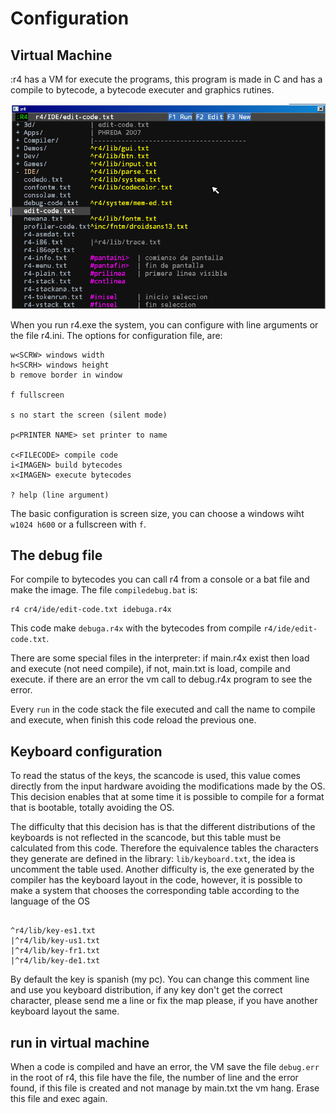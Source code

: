 # Configuration

## Virtual Machine

:r4 has a VM for execute the programs, this program is made in C and has a compile to bytecode, a bytecode executer and graphics rutines.

![Main](../img/0-main.png)

When you run r4.exe the system, you can configure with line arguments or the file r4.ini.
The options for configuration file, are:

```
w<SCRW> windows width
h<SCRH>	windows height
b remove border in window

f fullscreen

s no start the screen (silent mode)

p<PRINTER NAME> set printer to name

c<FILECODE> compile code
i<IMAGEN> build bytecodes
x<IMAGEN> execute bytecodes

? help (line argument)
```

The basic configuration is screen size, you can choose a windows wiht `w1024 h600` or a fullscreen with `f`.

## The debug file

For compile to bytecodes you can call r4 from a console or a bat file and make the image. The file `compiledebug.bat` is:

```
r4 cr4/ide/edit-code.txt idebuga.r4x
```

This code make `debuga.r4x` with the bytecodes from compile `r4/ide/edit-code.txt`.

There are some special files in the interpreter: if main.r4x exist then load and execute (not need compile), if not, main.txt is load, compile and execute. if there are an error the vm call to debug.r4x program to see the error.

Every `run` in the code stack the file executed and call the name to compile and execute, when finish this code reload the previous one.

## Keyboard configuration

To read the status of the keys, the scancode is used, this value comes directly from the input hardware avoiding the modifications made by the OS. This decision enables that at some time it is possible to compile for a format that is bootable, totally avoiding the OS.

The difficulty that this decision has is that the different distributions of the keyboards is not reflected in the scancode, but this table must be calculated from this code. Therefore the equivalence tables the characters they generate are defined in the library: `lib/keyboard.txt`, the idea is uncomment the table used. Another difficulty is, the exe generated by the compiler has the keyboard layout in the code, however, it is possible to make a system that chooses the corresponding table according to the language of the OS


```

^r4/lib/key-es1.txt
|^r4/lib/key-us1.txt
|^r4/lib/key-fr1.txt
|^r4/lib/key-de1.txt

```

By default the key is spanish (my pc). You can change this comment line and use you keyboard distribution, if any key don't get the correct character, please send me a line or fix the map please, if you have another keyboard layout the same.

## run in virtual machine

When a code is compiled and have an error, the VM save the file `debug.err` in the root of r4, this file have the file, the number of line and the error found, if this file is created and not manage by main.txt the vm hang. Erase this file and exec again.